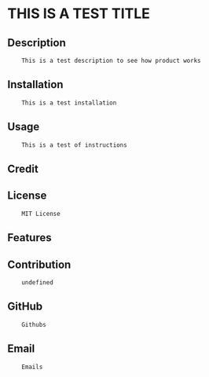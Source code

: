 
  # THIS IS A TEST TITLE

  ## Description
        This is a test description to see how product works
  ## Installation
        This is a test installation
  ## Usage
        This is a test of instructions
  ## Credit
        
  ## License
        MIT License
  ## Features
        
  ## Contribution
        undefined
  ## GitHub
        Githubs
  ## Email
        Emails
  